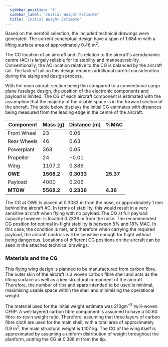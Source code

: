 ```yaml
---
  sidebar_position: '6'
  sidebar_label: 'Initial Weight Estimate'
  title: 'Initial Weight Estimate'
---
```


Based on the aerofoil selection, the included technical drawings were generated. The current conceptual design have a span of 1.684 m with a lifting surface area of approximately 0.46 m$^2$.

The CG location of an aircraft and it's relation to the aircraft's aerodynamic centre (AC) is largely reliable for its stability and manoeuvrability. Conventionally, the AC location relative to the CG is balanced by the aircraft tail. The lack of tail on this design requires additional careful consideration during the sizing and design process.

With the *main* aircraft section being thin compared to a conventional cargo plane fuselage design, the position of the electronic components and payload is limited. The CG of each aircraft component is estimated with the assumption that the majority of the usable space is in the forward section of the aircraft. The table below displays the initial CG estimates with distances being measured from the leading edge in the centre of the aircraft.

|Component     |Mass \[g\]   |Distance \[m\]   |%MAC|
|------------- |------------ |---------------- |-----------|
|Front Wheel   |23           |0.05             ||
|Rear Wheels   |46           |0.63             ||
|Powerplant    |368          |0.05             ||
|Propeller     |24           |-0.01            ||
|Wing          |1107.2       |0.386            ||
|**OWE**       |**1568.2**   |**0.3033**       |**25.37**|
|Payload       |4000         |0.206            ||
|**MTOW**      |**5568.2**   |**0.2336**       |**4.36**|

The CG at OWE is placed at 0.3033 m from the nose, or approximately 1 mm
behind the aircraft AC. In terms of stability, this would result in a
very sensitive aircraft when flying with no payload. The CG at full
payload capacity however is located 0.2336 m from the nose. The
recommended CG position for optimal in-flight stability is between 5%
and 18% MAC. In this case, the condition is met, and therefore when
carrying the required payload, the aircraft controls will be sensitive
enough for flight without being dangerous. Locations of different CG
positions on the aircraft can be seen in the attached technical
drawings.

### Materials and the CG
This flying wing design is planned to be manufactured from carbon fibre. The outer skin of the aircraft is a woven carbon fibre shell and acts as the lifting surface as well as a key structural component of the aircraft. Therefore, the number of ribs and spars intended to be used is minimal, maximising usable space within the shell and minimising the operational weight.

The material used for the initial weight estimate was 210gm$^{−2}$ twill-woven CFRP. A wet-layered carbon fibre component is assumed to have a 50:60 fibre-to-resin weight ratio. Therefore, assuming that three layers of carbon fibre cloth are used for the main shell, with a total area of approximately 0.9 m$^2$, the main structural weight is 1.107 kg. The CG of the wing itself is approximated by assuming a uniform distribution of weight throughout the planform, putting the CG at 0.386 m from the tip.
